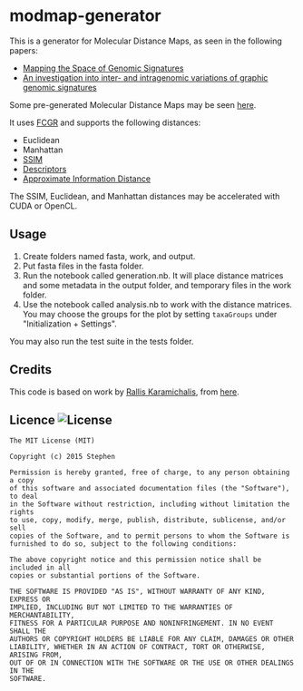 modmap-generator
================

This is a generator for Molecular Distance Maps, as seen in the following papers:

- [Mapping the Space of Genomic Signatures](http://journals.plos.org/plosone/article?id=10.1371/journal.pone.0119815)
- [An investigation into inter- and intragenomic variations of graphic genomic signatures](http://arxiv.org/abs/1503.00162)

Some pre-generated Molecular Distance Maps may be seen [here](https://dl.dropboxusercontent.com/u/34456847/modmaps3D/index.html).

It uses [FCGR](http://www.ncbi.nlm.nih.gov/pmc/articles/PMC330698/) and supports 
the following distances:

- Euclidean
- Manhattan
- [SSIM](https://ece.uwaterloo.ca/~z70wang/research/ssim/)
- [Descriptors](http://arxiv.org/abs/1503.00162)
- [Approximate Information Distance](http://arxiv.org/abs/cs/0111054)

The SSIM, Euclidean, and Manhattan distances may be accelerated with CUDA or OpenCL.

Usage
-----

1. Create folders named fasta, work, and output.
2. Put fasta files in the fasta folder.
3. Run the notebook called generation.nb. It will place distance matrices and 
	some metadata in the output folder, and temporary files in the work folder.
4. Use the notebook called analysis.nb to work with the distance matrices. 
	You may choose the groups for the plot by setting `taxaGroups` under 
	"Initialization + Settings".

You may also run the test suite in the tests folder.

Credits
-------

This code is based on work by [Rallis Karamichalis](http://www.csd.uwo.ca/~rkaramic/), from
[here](https://github.com/rallis/intraSupplemental_Material).

Licence ![License](http://img.shields.io/:license-mit-blue.svg)
-------

    The MIT License (MIT)

    Copyright (c) 2015 Stephen

    Permission is hereby granted, free of charge, to any person obtaining a copy
    of this software and associated documentation files (the "Software"), to deal
    in the Software without restriction, including without limitation the rights
    to use, copy, modify, merge, publish, distribute, sublicense, and/or sell
    copies of the Software, and to permit persons to whom the Software is
    furnished to do so, subject to the following conditions:

    The above copyright notice and this permission notice shall be included in all
    copies or substantial portions of the Software.

    THE SOFTWARE IS PROVIDED "AS IS", WITHOUT WARRANTY OF ANY KIND, EXPRESS OR
    IMPLIED, INCLUDING BUT NOT LIMITED TO THE WARRANTIES OF MERCHANTABILITY,
    FITNESS FOR A PARTICULAR PURPOSE AND NONINFRINGEMENT. IN NO EVENT SHALL THE
    AUTHORS OR COPYRIGHT HOLDERS BE LIABLE FOR ANY CLAIM, DAMAGES OR OTHER
    LIABILITY, WHETHER IN AN ACTION OF CONTRACT, TORT OR OTHERWISE, ARISING FROM,
    OUT OF OR IN CONNECTION WITH THE SOFTWARE OR THE USE OR OTHER DEALINGS IN THE
    SOFTWARE.